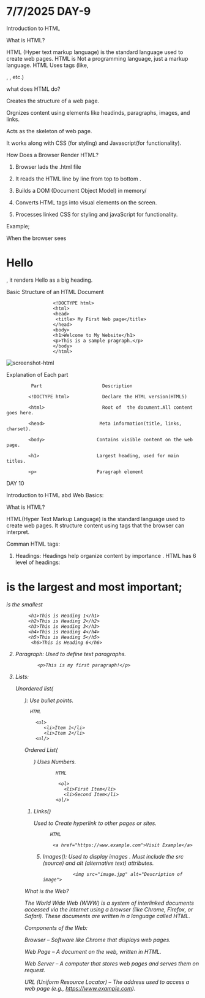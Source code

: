 # 7/7/2025 DAY-9

Introduction to HTML

What is HTML?

HTML (Hyper text markup language) is the standard language used to create web  pages.
 HTML is Not a programming language, just a markup language. HTML Uses tags (like,<p>, <h>, etc.)

 what does HTML do?

 Creates the structure of a web page.

 Orgnizes content using elements like headinds, paragraphs, images, and links.

 Acts as the skeleton of web page.

 It works along with CSS (for styling) and Javascript(for functionality).

 How Does a Browser Render HTML?

 1. Browser lads the .html file

 2. It reads the HTML line by line from top to bottom .

 3. Builds a DOM (Document Object Model) in memory/

 4. Converts HTML tags into visual elements on the screen.

 5. Processes linked CSS for styling and javaScript for functionality.

Example;

When the browser sees <h1>Hello</h1>, it renders Hello as a big heading.

Basic Structure of an HTML Document

                     <!DOCTYPE html>
                     <html>
                     <head>
                      <title> My First Web page</title>
                     </head>
                     <body>
                     <h1>Welcome to My Website</h1>
                     <p>This is a sample pragraph.</p>
                     </body>
                     </html>
                     
   ![screenshot-html](https://github.com/user-attachments/assets/600244f4-ce10-462f-bee4-3a109b283679)

   Explanation of Each part

             Part                      Description

            <!DOCTYPE html>            Declare the HTML version(HTML5)

            <html>                     Root of  the document.All content goes here.

            <head>                    Meta information(title, links, charset).

            <body>                   Contains visible content on the web page.

            <h1>                     Largest heading, used for main titles.

            <p>                      Paragraph element



  DAY 10

  Introduction to HTML abd Web Basics:

  What is HTML?

  HTML(Hyper Text Markup Language) is the standard language used to create web pages. It structure content using tags that the browser can interpret.

  Comman HTML tags:

1. Headings: Headings help organize content by importance . HTML has 6 level of headings:

<h1> is the largest and most important;
<h6>  is the smallest

            <h1>This is Heading 1</h1>
            <h2>This is Heading 2</h2>
            <h3>This is Heading 3</h3>
            <h4>This is Heading 4</h4>
            <h5>This is Heading 5</h5>
             <h6>This is Heading 6</h6>


2.  Paragraph: Used to define text paragraphs.

                <p>This is my first paragraph!</p>

3. Lists:

    Unordered list(<ul>): Use bullet points.

         HTML

           <ul>
              <li>Item 1</li>
              <li>Item 2</li>
           <ul/>

   Ordered List(<ol>) Uses Numbers.

               HTML

                <ol>
                  <li>First Item</li>
                  <li>Second Item</li>
               <ol/>

4. Links(<a>)

   Used to Create hyperlink to other pages or sites.

             HTML

              <a href="https://www.example.com">Visit Example</a>

   5. Images(<img>): Used to display images . Must include the src (source) and alt (alternative text) attributes.
  
                     <img src="image.jpg" alt="Description of image">

What is the Web?

The World Wide Web (WWW) is a system of interlinked documents accessed via the internet using a browser (like Chrome, Firefox, or Safari). These documents are written in a language called HTML.

Components of the Web:

Browser – Software like Chrome that displays web pages.

Web Page – A document on the web, written in HTML.

Web Server – A computer that stores web pages and serves them on request.

URL (Uniform Resource Locator) – The address used to access a web page (e.g., https://www.example.com).


   
  
   
              
    


   
          
            

            

            


     
              



 




 

 

